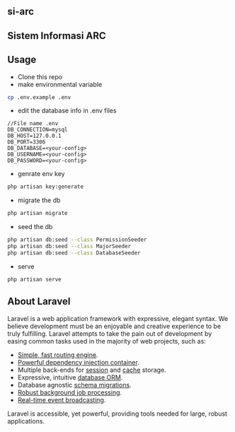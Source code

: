 ## si-arc
## Sistem Informasi ARC

## Usage
- Clone this repo
- make environmental variable
````sh
cp .env.example .env
```` 
- edit the database info in .env files
````
//File name .env
DB_CONNECTION=mysql
DB_HOST=127.0.0.1
DB_PORT=3306
DB_DATABASE=<your-config>
DB_USERNAME=<your-config>
DB_PASSWORD=<your-config>
````
- genrate env key
````sh
php artisan key:generate
````
- migrate the db
````sh
php artisan migrate
````
- seed the db
````sh
php artisan db:seed --class PermissionSeeder
php artisan db:seed --class MajorSeeder
php artisan db:seed --class DatabaseSeeder
````
- serve
````sh
php artisan serve
````

## About Laravel

Laravel is a web application framework with expressive, elegant syntax. We believe development must be an enjoyable and creative experience to be truly fulfilling. Laravel attempts to take the pain out of development by easing common tasks used in the majority of web projects, such as:

- [Simple, fast routing engine](https://laravel.com/docs/routing).
- [Powerful dependency injection container](https://laravel.com/docs/container).
- Multiple back-ends for [session](https://laravel.com/docs/session) and [cache](https://laravel.com/docs/cache) storage.
- Expressive, intuitive [database ORM](https://laravel.com/docs/eloquent).
- Database agnostic [schema migrations](https://laravel.com/docs/migrations).
- [Robust background job processing](https://laravel.com/docs/queues).
- [Real-time event broadcasting](https://laravel.com/docs/broadcasting).

Laravel is accessible, yet powerful, providing tools needed for large, robust applications.

